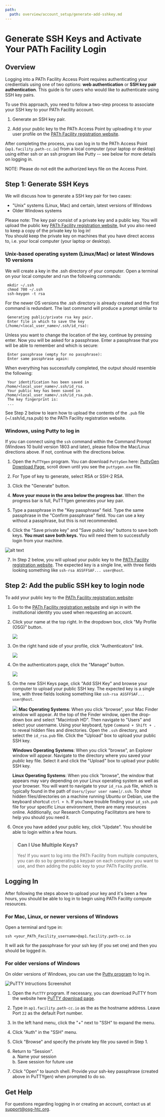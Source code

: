 ```yaml
---
path:
  path: overview/account_setup/generate-add-sshkey.md
---
```


Generate SSH Keys and Activate Your PATh Facility Login 
====================================

## Overview

Logging into a PATh Facility Access Point requires authenticating your credientials using one of two options: **web authentication** or **SSH key pair authentication**. This guide is for users who would like to authenticate using SSH key pairs.

To use this approach, you need to follow a two-step process to associate your SSH key to your PATh Facility account. 

1. Generate an SSH key pair.  

2. Add your public key to the PATh Access Point by uploading it to 
your user profile on the [PATh Facility registration website](https://registry.cilogon.org/registry/co_petitions/start/coef:263).

After completing the process, you can log in to the PATh Access Point (`ap1.facility.path-cc.io`) from a local computer 
(your laptop or desktop) using either ssh or an ssh program like Putty -- see below for 
more details on logging in. 

NOTE: Please do not edit the authorized keys file on the Access Point.

## Step 1: Generate SSH Keys

We will discuss how to generate a SSH key pair for two cases: 

* "Unix" systems (Linux, Mac) and certain, latest versions of Windows
* Older Windows systems

Please note: The key pair consist of a private key and a public key. You will upload the 
public key [PATh Facility registration website](https://registry.cilogon.org/registry/co_petitions/start/coef:263), but you also need to keep a copy of the private key to log in!  
You should keep the private key on machines that you have 
direct access to, i.e. your local computer (your laptop or desktop).

### Unix-based operating system (Linux/Mac) or latest Windows 10 versions

We will create a key in the .ssh directory of your computer. Open a terminal on your local computer and run the following commands: 

     mkdir ~/.ssh
     chmod 700 ~/.ssh
     ssh-keygen -t rsa

For the newer OS versions the .ssh directory is already created and the first command is redundant. The last command will produce a prompt similar to

     Generating public/private rsa key pair.
     Enter file in which to save the key (/home/<local_user_name>/.ssh/id_rsa):

Unless you want to change the location of the key, continue by pressing enter.
Now you will be asked for a passphrase. Enter a passphrase that you will be 
able to remember and which is secure:

     Enter passphrase (empty for no passphrase):
     Enter same passphrase again:

When everything has successfully completed, the output should resemble the
following: 

     Your identification has been saved in /home/<local_user_name>/.ssh/id_rsa.
     Your public key has been saved in /home/<local_user_name>/.ssh/id_rsa.pub.
     The key fingerprint is:
     ...

See Step 2 below to learn how to upload the contents of the `.pub` file (~/.ssh/id_rsa.pub) to the PATh Facility registration website. 

### Windows, using Putty to log in

If you can connect using the `ssh` command within the Command Prompt (Windows 10 build version 1803 and later), please follow the Mac/Linux directions above. If not, 
continue with the directions below. 

1. Open the `PuTTYgen` program.  You can download `PuttyGen` 
here: [PuttyGen Download Page](https://www.chiark.greenend.org.uk/~sgtatham/putty/latest.html), 
scroll down until you see the `puttygen.exe` file. 

2. For Type of key to generate, select RSA or SSH-2 RSA. 

3. Click the "Generate" button.

4. **Move your mouse in the area below the progress bar.**
When the progress bar is full, PuTTYgen generates your key pair.

5. Type a passphrase in the "Key passphrase" field. Type the same passphrase in the "Confirm passphrase" field. You 
can use a key without a passphrase, but this is not recommended.

6. Click the "Save private key" and "Save public key" buttons to save both keys. **You must save both keys.** You will need them to successfully login from your machine. 

![alt text](https://raw.githubusercontent.com/OSGConnect/connectbook/master/images/puttygen_ssh_key.png "PuttyGen Window")

7. In Step 2 below, you will upload your public key to the [PATh Facility registration website](https://registry.cilogon.org/registry/co_petitions/start/coef:263). The expected key is a single line, with three fields looking something like `ssh-rsa ASSFFSAF... user@host`.


## Step 2: Add the public SSH key to login node

To add your public key to the [PATh Facility registration website](https://registry.cilogon.org/registry/co_petitions/start/coef:263): 

1. Go to the [PATh Facility registration website](https://registry.cilogon.org/registry/co_petitions/start/coef:263) and sign in with the institutional identity you used when requesting an account. 

2. Click your name at the top right. In the dropdown box, click "My Profile (OSG)" button.

      ![](../../assets/PATh/registration/ssh-homepage-dropdown.png)

3. On the right hand side of your profile, click "Authenticators" link.

      ![](../../assets/PATh/registration/ssh-edit-profile.png)

4. On the authenticators page, click the "Manage" button.

      ![](../../assets/PATh/registration/ssh-authenticator-select.png)

5. On the new SSH Keys page, click "Add SSH Key" and browse your computer to upload your public SSH key. The expected key is a single line, with three fields looking something like `ssh-rsa ASSFFSAF... user@host`.

      ![](../../assets/PATh/registration/sh-key-list.png)
      **Mac Operating Systems**: When you click "browse", your Mac Finder window will appear. At the top of the Finder window, open the drop-down box and select "Macintosh HD". Then navigate to "Users" and select your username. Using your keyboard, type `Command + Shift + . ` to reveal hidden files and directories. Open the `.ssh` directory, and select the `id_rsa.pub` file. Click the "Upload" box to upload your public SSH key. 
      
      **Windows Operating Systems**: When you click "browse", an Explorer window will appear. Navigate to the directory where you saved your _public_ key file. Select it and click the "Upload" box to upload your public SSH key. 

      **Linux Operating Systems**: When you click "browse", the window that appears may vary depending on your Linux operating system as well as your browser. You will want to navigate to your `id_rsa.pub` file, which is typically found in the path of `Users/[your user name]/.ssh`. To show hidden files/directories on a machine running Ubuntu or Debian, use the keyboard shortcut `ctrl + h`. If you have trouble finding your `id_ssh.pub` file for your specific Linux environment, there are many resources online. Additionally, our Research Computing Facilitators are here to help you should you need it. 

6. Once you have added your public key, click "Update". You should be able to login within a few hours. 



> ### Can I Use Multiple Keys?
> Yes! If you want to log into the PATh Facility from multiple computers, you can do so by generating
> a keypair on each computer you want to use, and then adding the public key to your PATh Facility
> profile. 



## Logging In

After following the steps above to upload your key and it's been a few hours, you should 
be able to log in to begin using PATh Facility compute resources. 

### For Mac, Linux, or newer versions of Windows

Open a terminal and type in: 

    ssh <your_PATh_Facility_username>@ap1.facility.path-cc.io

It will ask for the passphrase for your ssh key (if you set one) and then you 
should be logged in. 

### For older versions of Windows

On older versions of Windows, you can use the [Putty program](https://www.chiark.greenend.org.uk/~sgtatham/putty/latest.html) to log in. 

<img src="https://raw.githubusercontent.com/OSGConnect/connectbook/master/images/putty-screenshots.png" alt="PuTTY Intructions Screenshot">

1. Open the `PutTTY` program. If necessary, you can download PuTTY from the website here [PuTTY download page](https://www.chiark.greenend.org.uk/~sgtatham/putty/latest.html).

2. Type in `ap1.facility.path-cc.io` as the as the hostname address. Leave Port `22` as the default Port number. 

3. In the left hand menu, click the "+" next to "SSH" to expand the menu.

4. Click "Auth" in the "SSH" menu.

5. Click "Browse" and specify the private key file you saved in Step 1.

6. Return to "Session".    
   a. Name your session    
   b. Save session for future use     
   
7. Click "Open" to launch shell. Provide your ssh-key passphrase (created above in PuTTYgen) when prompted to do so.


## Get Help

For questions regarding logging in or creating an account, contact us at  [support@osg-htc.org](mailto:support@osg-htc.org).

